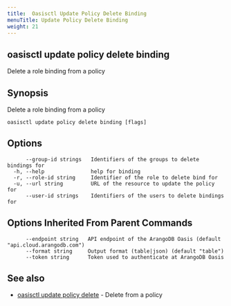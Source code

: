 ```yaml
---
title:  Oasisctl Update Policy Delete Binding
menuTitle: Update Policy Delete Binding
weight: 21
---
```

## oasisctl update policy delete binding

Delete a role binding from a policy

## Synopsis
Delete a role binding from a policy

```
oasisctl update policy delete binding [flags]
```

## Options
```
      --group-id strings   Identifiers of the groups to delete bindings for
  -h, --help               help for binding
  -r, --role-id string     Identifier of the role to delete bind for
  -u, --url string         URL of the resource to update the policy for
      --user-id strings    Identifiers of the users to delete bindings for
```

## Options Inherited From Parent Commands
```
      --endpoint string   API endpoint of the ArangoDB Oasis (default "api.cloud.arangodb.com")
      --format string     Output format (table|json) (default "table")
      --token string      Token used to authenticate at ArangoDB Oasis
```

## See also
* [oasisctl update policy delete](update-policy-delete.md)	 - Delete from a policy

